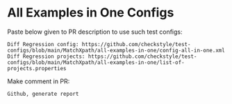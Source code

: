 # All Examples in One Configs
Paste below given to PR description to use such test configs:
```
Diff Regression config: https://github.com/checkstyle/test-configs/blob/main/MatchXpath/all-examples-in-one/config-all-in-one.xml
Diff Regression projects: https://github.com/checkstyle/test-configs/blob/main/MatchXpath/all-examples-in-one/list-of-projects.properties
```
Make comment in PR:
```
Github, generate report
```
